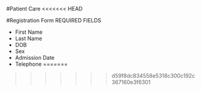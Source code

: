 #Patient Care
<<<<<<< HEAD


#Registration Form
REQUIRED FIELDS
- First Name
- Last Name
- DOB
- Sex
- Admission Date
- Telephone
=======
>>>>>>> d59f8dc834558e5318c300c192c367160e3f6301
